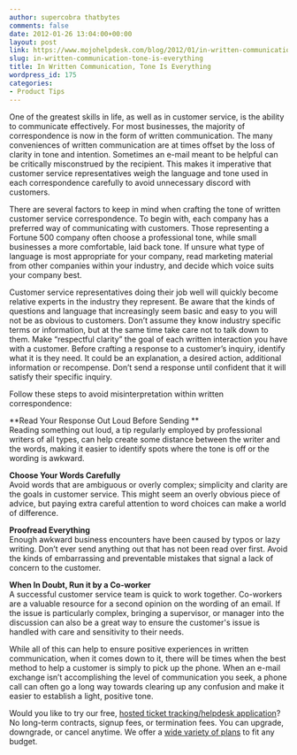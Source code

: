 ```yaml
---
author: supercobra thatbytes
comments: false
date: 2012-01-26 13:04:00+00:00
layout: post
link: https://www.mojohelpdesk.com/blog/2012/01/in-written-communication-tone-is-everything/
slug: in-written-communication-tone-is-everything
title: In Written Communication, Tone Is Everything
wordpress_id: 175
categories:
- Product Tips
---
```


One of the greatest skills in life, as well as in customer service, is the ability to communicate effectively. For most businesses, the majority of correspondence is now in the form of written communication. The many conveniences of written communication are at times offset by the loss of clarity in tone and intention.  Sometimes an e-mail meant to be helpful can be critically misconstrued by the recipient. This makes it imperative that customer service representatives weigh the language and tone used in each correspondence carefully to avoid unnecessary discord with customers.  
  
There are several factors to keep in mind when crafting the tone of written customer service correspondence. To begin with, each company has a preferred way of communicating with customers. Those representing a Fortune 500 company often choose a professional tone, while small businesses a more comfortable, laid back tone.  If unsure what type of language is most appropriate for your company, read marketing material from other companies within your industry, and decide which voice suits your company best.   
  
Customer service representatives doing their job well will quickly become relative experts in the industry they represent. Be aware that the kinds of questions and language that increasingly seem basic and easy to you will not be as obvious to customers. Don’t assume they know industry specific terms or information, but at the same time take care not to talk down to them. Make “respectful clarity” the goal of each written interaction you have with a customer. Before crafting a response to a customer’s inquiry, identify what it is they need. It could be an explanation, a desired action, additional information or recompense. Don’t send a response until confident that it will satisfy their specific inquiry.  
  
Follow these steps to avoid misinterpretation within written correspondence:  
  
**Read Your Response Out Loud Before Sending **  
Reading something out loud, a tip regularly employed by professional writers of all types, can help create some distance between the writer and the words, making it easier to identify spots where the tone is off or the wording is awkward.  
  
**Choose Your Words Carefully**  
Avoid words that are ambiguous or overly complex; simplicity and clarity are the goals in customer service. This might seem an overly obvious piece of advice, but paying extra careful attention to word choices can make a world of difference.  
  
**Proofread Everything**  
Enough awkward business encounters have been caused by typos or lazy writing. Don’t ever send anything out that has not been read over first. Avoid the kinds of embarrassing and preventable mistakes that signal a lack of concern to the customer.  
  
**When In Doubt, Run it by a Co-worker**  
A successful customer service team is quick to work together. Co-workers are a valuable resource for a second opinion on the wording of an email. If the issue is particularly complex, bringing a supervisor, or manager into the discussion can also be a great way to ensure the customer's issue is handled with care and sensitivity to their needs.   
  
While all of this can help to ensure positive experiences in written communication, when it comes down to it, there will be times when the best method to help a customer is simply to pick up the phone. When an e-mail exchange isn’t accomplishing the level of communication you seek, a phone call can often go a long way towards clearing up any confusion and make it easier to establish a light, positive tone.  
  
  
  
  


Would you like to try our free, [ hosted ticket tracking/helpdesk application](http://www.mojohelpdesk.com/)?  No long-term contracts, signup fees, or termination fees. You can upgrade, downgrade, or cancel anytime.  We offer a [wide variety of plans](http://signup.mojohelpdesk.com/signup) to fit any budget. 
